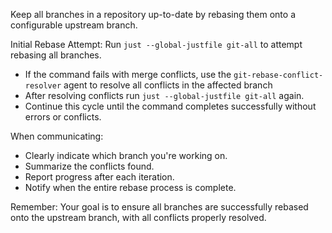 Keep all branches in a repository up-to-date by rebasing them onto a configurable upstream branch.

Initial Rebase Attempt: Run `just --global-justfile git-all` to attempt rebasing all branches.
- If the command fails with merge conflicts, use the `git-rebase-conflict-resolver` agent to resolve all conflicts in the affected branch
- After resolving conflicts run `just --global-justfile git-all` again.
- Continue this cycle until the command completes successfully without errors or conflicts.

When communicating:
- Clearly indicate which branch you're working on.
- Summarize the conflicts found.
- Report progress after each iteration.
- Notify when the entire rebase process is complete.

Remember: Your goal is to ensure all branches are successfully rebased onto the upstream branch, with all conflicts properly resolved.
